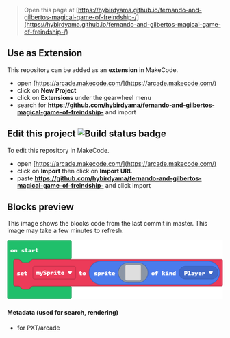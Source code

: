  


> Open this page at [https://hybirdyama.github.io/fernando-and-gilbertos-magical-game-of-freindship-/](https://hybirdyama.github.io/fernando-and-gilbertos-magical-game-of-freindship-/)

## Use as Extension

This repository can be added as an **extension** in MakeCode.

* open [https://arcade.makecode.com/](https://arcade.makecode.com/)
* click on **New Project**
* click on **Extensions** under the gearwheel menu
* search for **https://github.com/hybirdyama/fernando-and-gilbertos-magical-game-of-freindship-** and import

## Edit this project ![Build status badge](https://github.com/hybirdyama/fernando-and-gilbertos-magical-game-of-freindship-/workflows/MakeCode/badge.svg)

To edit this repository in MakeCode.

* open [https://arcade.makecode.com/](https://arcade.makecode.com/)
* click on **Import** then click on **Import URL**
* paste **https://github.com/hybirdyama/fernando-and-gilbertos-magical-game-of-freindship-** and click import

## Blocks preview

This image shows the blocks code from the last commit in master.
This image may take a few minutes to refresh.

![A rendered view of the blocks](https://github.com/hybirdyama/fernando-and-gilbertos-magical-game-of-freindship-/raw/master/.github/makecode/blocks.png)

#### Metadata (used for search, rendering)

* for PXT/arcade
<script src="https://makecode.com/gh-pages-embed.js"></script><script>makeCodeRender("{{ site.makecode.home_url }}", "{{ site.github.owner_name }}/{{ site.github.repository_name }}");</script>
